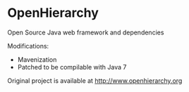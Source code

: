 # OpenHierarchy

Open Source Java web framework and dependencies

Modifications:

* Mavenization
* Patched to be compilable with Java 7

Original project is available at http://www.openhierarchy.org
